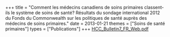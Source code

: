 +++
title = "Comment les médecins canadiens de soins primaires classent-ils le système de soins de santé? Résultats du sondage international 2012 du Fonds du Commonwealth sur les politiques de santé auprès des médecins de soins primaires."
date = 2013-01-21
themes = ["Soins de santé primaires"]
types = ["Publications"]
+++
[HCC_Bulletin7_FR_Web.pdf](/files/HCC_Bulletin7_FR_Web.pdf)
